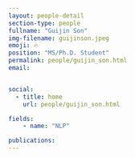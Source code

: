 ```yaml
---
layout: people-detail
section-type: people
fullname: "Guijin Son"
img-filename: guijinson.jpeg
emoji: 🔥
position: "MS/Ph.D. Student"
permalink: people/guijin_son.html
email: 


social:
  - title: home
    url: people/guijin_son.html

fields:
    - name: "NLP"

publications:
---
```


